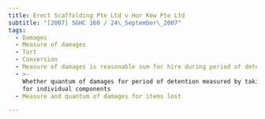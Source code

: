 ```yaml
---
title: Erect Scaffolding Pte Ltd v Hor Kew Pte Ltd
subtitle: "[2007] SGHC 160 / 24\_September\_2007"
tags:
  - Damages
  - Measure of damages
  - Tort
  - Conversion
  - Measure of damages is reasonable sum for hire during period of detention
  - >-
    Whether quantum of damages for period of detention measured by taking rates
    for individual components
  - Measure and quantum of damages for items lost

---
```


